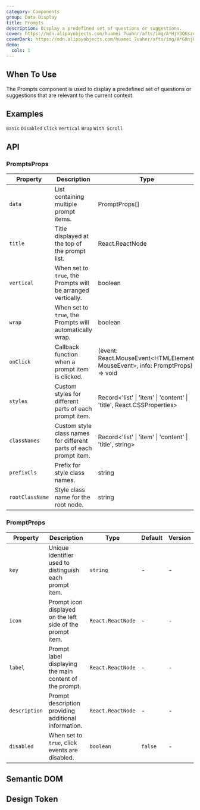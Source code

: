 ```yaml
---
category: Components
group: Data Display
title: Prompts
description: Display a predefined set of questions or suggestions.
cover: https://mdn.alipayobjects.com/huamei_7uahnr/afts/img/A*HjY3QKszqFEAAAAAAAAAAAAADrJ8AQ/original
coverDark: https://mdn.alipayobjects.com/huamei_7uahnr/afts/img/A*G8njQogkGwAAAAAAAAAAAAAADrJ8AQ/original
demo:
  cols: 1
---
```


## When To Use

The Prompts component is used to display a predefined set of questions or suggestions that are relevant to the current context.

## Examples

<!-- prettier-ignore -->
<code src="./demo/basic.tsx">Basic</code>
<code src="./demo/disabled.tsx">Disabled</code>
<code src="./demo/onclick.tsx">Click</code>
<code src="./demo/flex-vertical.tsx">Vertical</code>
<code src="./demo/flex-wrap.tsx">Wrap</code>
<code src="./demo/with-scroll.tsx">With Scroll</code>

## API

### PromptsProps
| Property        | Description                                              | Type                                                      | Default | Version |
|-----------------|----------------------------------------------------------|-----------------------------------------------------------|---------|---------|
| `data`          | List containing multiple prompt items.                   | PromptProps[]                                           | -       | -       |
| `title`         | Title displayed at the top of the prompt list.           | React.ReactNode                                         | -       | -       |
| `vertical`      | When set to `true`, the Prompts will be arranged vertically.         | boolean                                                | `false` | -    |
| `wrap`      | When set to `true`, the Prompts will automatically wrap.          | boolean                                                | `false` | -    |
| `onClick`       | Callback function when a prompt item is clicked.         | (event: React.MouseEvent<HTMLElement, MouseEvent>, info: PromptProps) => void | -       | -       |
| `styles`        | Custom styles for different parts of each prompt item.   | Record<'list' \| 'item' \| 'content' \| 'title', React.CSSProperties> | -       | -       |
| `classNames`    | Custom style class names for different parts of each prompt item. | Record<'list' \| 'item' \| 'content' \| 'title', string>            | -       | -       |
| `prefixCls`     | Prefix for style class names.                            | string                                                  | -       | -       |
| `rootClassName` | Style class name for the root node.                      | string                                                  | -       | -       |

### PromptProps
| Property        | Description                                              | Type                                                      | Default | Version |
|-----------------|----------------------------------------------------------|-----------------------------------------------------------|---------|---------|
| `key`           | Unique identifier used to distinguish each prompt item.  | `string`                                                  | -       | -       |
| `icon`          | Prompt icon displayed on the left side of the prompt item. | `React.ReactNode`                                        | -       | -       |
| `label`         | Prompt label displaying the main content of the prompt.  | `React.ReactNode`                                         | -       | -       |
| `description`   | Prompt description providing additional information.     | `React.ReactNode`                                         | -       | -       |
| `disabled`      | When set to `true`, click events are disabled.            | `boolean`                                                 | `false` | -       |

## Semantic DOM

## Design Token

<ComponentTokenTable component="Prompts"></ComponentTokenTable>
